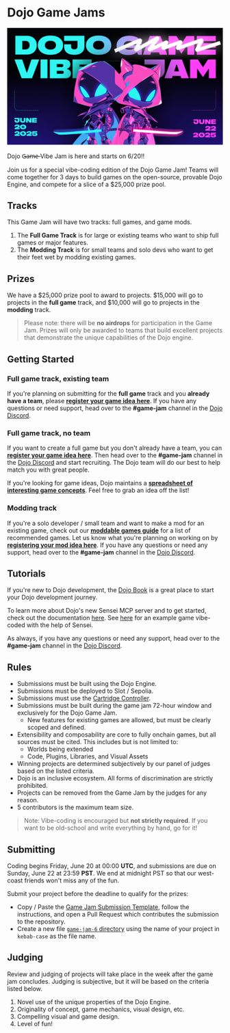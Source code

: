 # Dojo Game Jams

![Vibe Jam Header](.github/assets/VibeHeader.png)

​Dojo G̶a̶m̶e̶ Vibe Jam is here and starts on 6/20!!

​Join us for a special vibe-coding edition of the Dojo Game Jam! Teams will come together for 3 days to build games on the open-source, provable Dojo Engine, and compete for a slice of a $25,000 prize pool.

## Tracks

This Game Jam will have two tracks: full games, and game mods.

1. The **Full Game Track** is for large or existing teams who want to ship full games or major features.
2. The **Modding Track** is for small teams and solo devs who want to get their feet wet by modding existing games.

## Prizes

We have a $25,000 prize pool to award to projects. $15,000 will go to projects in the **full game** track, and $10,000 will go to projects in the **modding** track.

> Please note: there will be **no airdrops** for participation in the Game Jam.
> Prizes will only be awarded to teams that build excellent projects that demonstrate the unique capabilities of the Dojo engine.

## Getting Started

### Full game track, existing team

If you're planning on submitting for the **full game** track and you **already have a team**, please [**register your game idea here**](https://github.com/dojoengine/game-jams/issues/new?assignees=&labels=&projects=&template=register_project.yaml&title=%5BProject+Registration%5D:+Your+Project+Name).
If you have any questions or need support, head over to the **#game-jam** channel in the [Dojo Discord](https://discord.gg/tHezCAA4).

### Full game track, no team

If you want to create a full game but you don't already have a team, you can [**register your game idea here**](https://github.com/dojoengine/game-jams/issues/new?assignees=&labels=&projects=&template=register_project.yaml&title=%5BProject+Registration%5D:+Your+Project+Name).
Then head over to the **#game-jam** channel in the [Dojo Discord](https://discord.gg/tHezCAA4) and start recruiting.
The Dojo team will do our best to help match you with great people.

If you're looking for game ideas, Dojo maintains a [**spreadsheet of interesting game concepts**](https://docs.google.com/spreadsheets/d/1dMq7T-29HsmEIPphJ57OQW8yXOLRslJQmhkvw6eAaqE).
Feel free to grab an idea off the list!

### Modding track

If you're a solo developer / small team and want to make a mod for an existing game, check out our [**moddable games guide**](./MODDABLE.md) for a list of recommended games.
Let us know what you're planning on working on by [**registering your mod idea here**](https://github.com/dojoengine/game-jams/issues/new?assignees=&labels=&projects=&template=register_project.yaml&title=%5BProject+Registration%5D:+Your+Project+Name).
If you have any questions or need any support, head over to the **#game-jam** channel in the [Dojo Discord](https://discord.gg/tHezCAA4).

## Tutorials

If you're new to Dojo development, the [Dojo Book](https://book.dojoengine.org/) is a great place to start your Dojo development journey.

To learn more about Dojo's new Sensei MCP server and to get started, check out the documentation [here](https://github.com/dojoengine/sensei-mcp/blob/main/README.md).
See [here](https://github.com/dojoengine/vibe-sample) for an example game vibe-coded with the help of Sensei.

As always, if you have any questions or need any support, head over to the **#game-jam** channel in the [Dojo Discord](https://discord.gg/tHezCAA4).

## Rules

-   Submissions must be built using the Dojo Engine.
-   ​Submissions must be deployed to Slot / Sepolia.
-   ​Submissions must use the [Cartridge Controller](https://docs.cartridge.gg/controller/getting-started).
-   Submissions must be built during the game jam 72-hour window and exclusively for the Dojo Game Jam.
    -   New features for existing games are allowed, but must be clearly scoped and defined.
-   Extensibility and composability are core to fully onchain games, but all sources must be cited. This includes but is not limited to:
    -   Worlds being extended
    -   Code, Plugins, Libraries, and Visual Assets
-   Winning projects are determined subjectively by our panel of judges based on the listed criteria.
-   Dojo is an inclusive ecosystem. All forms of discrimination are strictly prohibited.
-   Projects can be removed from the Game Jam by the judges for any reason.
-   5 contributors is the maximum team size.

> Note: Vibe-coding is encouraged but **not strictly required**.
> If you want to be old-school and write everything by hand, go for it!

## Submitting

Coding begins Friday, June 20 at 00:00 **UTC**, and submissions are due on Sunday, June 22 at 23:59 **PST**.
We end at midnight PST so that our west-coast friends won't miss any of the fun.

Submit your project before the deadline to qualify for the prizes:

-   Copy / Paste the [Game Jam Submission Template](./templates/SUBMISSION_TEMPLATE.md), follow the instructions, and open a Pull Request which contributes the submission to the repository.
-   Create a new file [`game-jam-6` directory](./game-jam-6) using the name of your project in `kebab-case` as the file name.

## Judging

Review and judging of projects will take place in the week after the game jam concludes. Judging is subjective, but it will be based on the criteria listed below.

1.  Novel use of the unique properties of the Dojo Engine.
2.  Originality of concept, game mechanics, visual design, etc.
3.  Compelling visual and game design.
4.  Level of fun!
